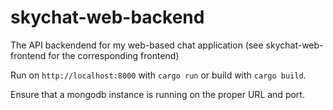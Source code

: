 # skychat-web-backend

The API backendend for my web-based chat application (see skychat-web-frontend for the corresponding frontend)

Run on `http://localhost:8000` with `cargo run` or build with `cargo build`.

Ensure that a mongodb instance is running on the proper URL and port.
